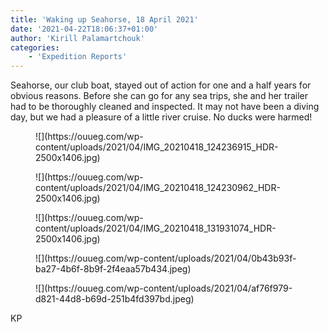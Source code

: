 ```yaml
---
title: 'Waking up Seahorse, 18 April 2021'
date: '2021-04-22T18:06:37+01:00'
author: 'Kirill Palamartchouk'
categories:
    - 'Expedition Reports'
---
```


Seahorse, our club boat, stayed out of action for one and a half years for obvious reasons. Before she can go for any sea trips, she and her trailer had to be thoroughly cleaned and inspected. It may not have been a diving day, but we had a pleasure of a little river cruise. No ducks were harmed!

<figure class="wp-block-image size-large">![](https://ouueg.com/wp-content/uploads/2021/04/IMG_20210418_124236915_HDR-2500x1406.jpg)</figure><figure class="wp-block-image size-large">![](https://ouueg.com/wp-content/uploads/2021/04/IMG_20210418_124230962_HDR-2500x1406.jpg)</figure><figure class="wp-block-image size-large">![](https://ouueg.com/wp-content/uploads/2021/04/IMG_20210418_131931074_HDR-2500x1406.jpg)</figure><figure class="wp-block-image size-large">![](https://ouueg.com/wp-content/uploads/2021/04/0b43b93f-ba27-4b6f-8b9f-2f4eaa57b434.jpeg)</figure><figure class="wp-block-image size-large">![](https://ouueg.com/wp-content/uploads/2021/04/af76f979-d821-44d8-b69d-251b4fd397bd.jpeg)</figure>KP
